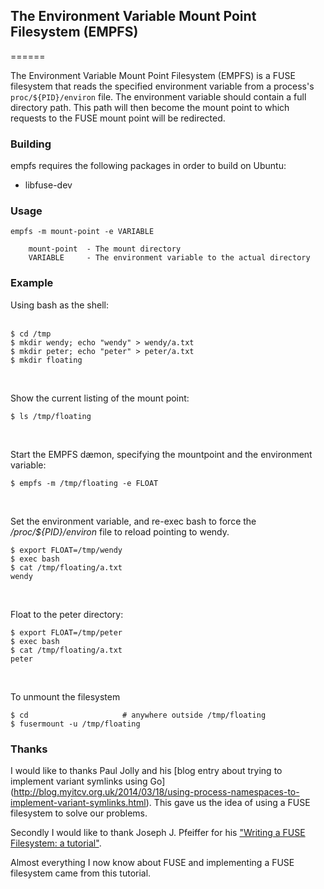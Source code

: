 ## The Environment Variable Mount Point Filesystem (EMPFS)
======

The Environment Variable Mount Point Filesystem (EMPFS) is a FUSE filesystem
that reads the specified environment variable from a process's
`proc/${PID}/environ` file.  The environment variable should contain a full
directory path. This path will then become the mount point to which requests to
the FUSE mount point will be redirected.

### Building

empfs requires the following packages in order to build on Ubuntu:
* libfuse-dev

### Usage
```
empfs -m mount-point -e VARIABLE
   
    mount-point  - The mount directory
    VARIABLE     - The environment variable to the actual directory
```

### Example

Using bash as the shell:
<br><br>

```
$ cd /tmp
$ mkdir wendy; echo "wendy" > wendy/a.txt
$ mkdir peter; echo "peter" > peter/a.txt
$ mkdir floating
```
<br>

Show the current listing of the mount point:
```
$ ls /tmp/floating
```
<br>

Start the EMPFS dæmon, specifying the mountpoint and the environment variable:
```
$ empfs -m /tmp/floating -e FLOAT
```
<br>

Set the environment variable, and re-exec bash to force the
*/proc/${PID}/environ* file to reload pointing to wendy.
```
$ export FLOAT=/tmp/wendy
$ exec bash
$ cat /tmp/floating/a.txt
wendy
```
<br>

Float to the peter directory:
```
$ export FLOAT=/tmp/peter
$ exec bash
$ cat /tmp/floating/a.txt
peter
```
<br>

To unmount the filesystem
```
$ cd                     # anywhere outside /tmp/floating
$ fusermount -u /tmp/floating
```

### Thanks

I would like to thanks Paul Jolly and his [blog entry about trying to implement
variant symlinks using Go]
(http://blog.myitcv.org.uk/2014/03/18/using-process-namespaces-to-implement-variant-symlinks.html).
This gave us the idea of using a FUSE filesystem to solve our problems.

Secondly I would like to thank Joseph J. Pfeiffer for his ["Writing a FUSE
Filesystem: a tutorial"](http://www.cs.nmsu.edu/~pfeiffer/fuse-tutorial/).

Almost everything I now know about FUSE and implementing a FUSE filesystem came
from this tutorial.

